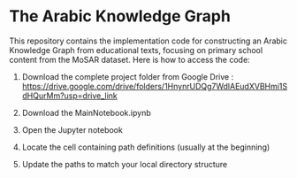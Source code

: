 # The Arabic Knowledge Graph

This repository contains the implementation code for constructing an Arabic Knowledge Graph from educational texts, focusing on primary school content from the MoSAR dataset. Here is how to access the code:

1. Download the complete project folder from Google Drive : https://drive.google.com/drive/folders/1HnynrUDQg7WdlAEudXVBHmi1SdHQurMm?usp=drive_link

2. Download the MainNotebook.ipynb 

3. Open the Jupyter notebook

4. Locate the cell containing path definitions (usually at the beginning)

5. Update the paths to match your local directory structure
